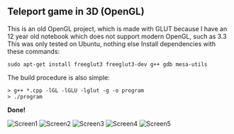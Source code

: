 ## Teleport game in 3D (OpenGL)

This is an old OpenGL project, which is made with GLUT because I have an 12 year old notebook which does not support modern OpenGL, such as 3.3
 This was only tested on Ubuntu, nothing else
 Install dependencies with these commands:
 ```
 sudo apt-get install freeglut3 freeglut3-dev g++ gdb mesa-utils

 ```
The build procedure is also simple:
```shell
> g++ *.cpp -lGL -lGLU -lglut -g -o program
> ./program
```
**Done!**

![Screen1](https://github.com/legitnick/Scene-GLUT/tree/another_b/screenshots/room.png "Picture 1 - Room at the start")
![Screen2](https://github.com/legitnick/Scene-GLUT/tree/another_b/screenshots/room2.png "Picture 2 - Room after movement")
![Screen3](https://github.com/legitnick/Scene-GLUT/tree/another_b/screenshots/win.png "Picture 3 - Scene showed if you've won")
![Screen4](https://github.com/legitnick/Scene-GLUT/tree/another_b/screenshots/lose.png "Picture 4 - Scene showed if you've lost")
![Screen5](https://github.com/legitnick/Scene-GLUT/tree/another_b/screenshots/statistics.png "Picture 5 - Statistics of the game printed to console and saved on the disk")
  

